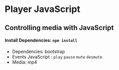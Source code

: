 ﻿# Player JavaScript #

## Controlling media with JavaScript ##
#### Install Dependencies: `npm install` ####

* Dependencies: bootstrap
* Events JavaScript : `play` `pause` `mute` `desmute`
* Media: mp4